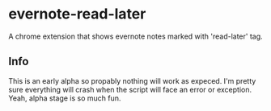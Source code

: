 evernote-read-later
===================

A chrome extension that shows evernote notes marked with 'read-later' tag.

Info
----

This is an early alpha so propably nothing will work as expeced. I'm pretty sure everything will crash when the script
will face an error or exception. Yeah, alpha stage is so much fun.
